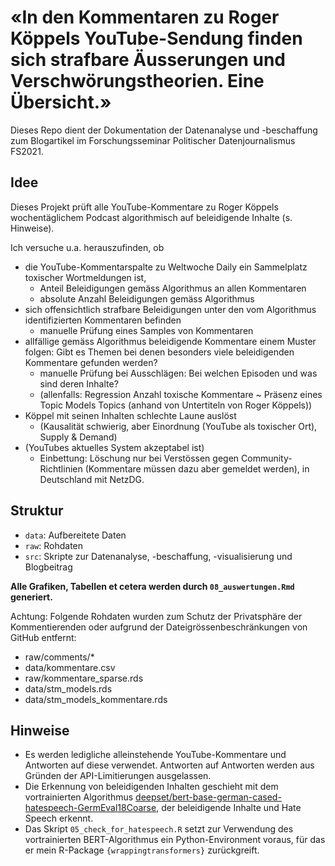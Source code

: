 
<!-- README.md is generated from README.Rmd. Please edit that file -->

# «In den Kommentaren zu Roger Köppels YouTube-Sendung finden sich strafbare Äusserungen und Verschwörungstheorien. Eine Übersicht.»

Dieses Repo dient der Dokumentation der Datenanalyse und -beschaffung
zum Blogartikel im Forschungsseminar Politischer Datenjournalismus
FS2021.

## Idee

Dieses Projekt prüft alle YouTube-Kommentare zu Roger Köppels
wochentäglichem Podcast algorithmisch auf beleidigende Inhalte (s.
Hinweise).

Ich versuche u.a. herauszufinden, ob

-   die YouTube-Kommentarspalte zu Weltwoche Daily ein Sammelplatz
    toxischer Wortmeldungen ist,
    -   Anteil Beleidigungen gemäss Algorithmus an allen Kommentaren
    -   absolute Anzahl Beleidigungen gemäss Algorithmus
-   sich offensichtlich strafbare Beleidigungen unter den vom
    Algorithmus identifizierten Kommentaren befinden
    -   manuelle Prüfung eines Samples von Kommentaren
-   allfällige gemäss Algorithmus beleidigende Kommentare einem Muster
    folgen: Gibt es Themen bei denen besonders viele beleidigenden
    Kommentare gefunden werden?
    -   manuelle Prüfung bei Ausschlägen: Bei welchen Episoden und was
        sind deren Inhalte?
    -   (allenfalls: Regression Anzahl toxische Kommentare \~ Präsenz
        eines Topic Models Topics (anhand von Untertiteln von Roger
        Köppels))
-   Köppel mit seinen Inhalten schlechte Laune auslöst
    -   (Kausalität schwierig, aber Einordnung (YouTube als toxischer
        Ort), Supply & Demand)
-   (YouTubes aktuelles System akzeptabel ist)
    -   Einbettung: Löschung nur bei Verstössen gegen
        Community-Richtlinien (Kommentare müssen dazu aber gemeldet
        werden), in Deutschland mit NetzDG.

## Struktur

-   `data`: Aufbereitete Daten
-   `raw`: Rohdaten
-   `src`: Skripte zur Datenanalyse, -beschaffung, -visualisierung und
    Blogbeitrag

**Alle Grafiken, Tabellen et cetera werden durch `08_auswertungen.Rmd`
generiert.**

Achtung: Folgende Rohdaten wurden zum Schutz der Privatsphäre der
Kommentierenden oder aufgrund der Dateigrössenbeschränkungen von GitHub
entfernt:

-   raw/comments/\*
-   data/kommentare.csv
-   raw/kommentare\_sparse.rds
-   data/stm\_models.rds
-   data/stm\_models\_kommentare.rds

## Hinweise

-   Es werden ledigliche alleinstehende YouTube-Kommentare und Antworten
    auf diese verwendet. Antworten auf Antworten werden aus Gründen der
    API-Limitierungen ausgelassen.
-   Die Erkennung von beleidigenden Inhalten geschieht mit dem
    vortrainierten Algorithmus
    [deepset/bert-base-german-cased-hatespeech-GermEval18Coarse](https://huggingface.co/deepset/bert-base-german-cased-hatespeech-GermEval18Coarse),
    der beleidigende Inhalte und Hate Speech erkennt.
-   Das Skript `05_check_for_hatespeech.R` setzt zur Verwendung des
    vortrainierten BERT-Algorithmus ein Python-Environment voraus, für
    das er mein R-Package `{wrappingtransformers}` zurückgreift.
